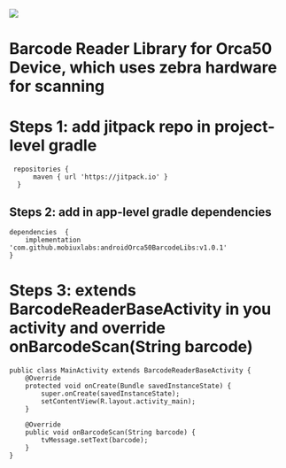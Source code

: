 [![](https://jitpack.io/v/mobiuxlabs/androidOrca50BarcodeLibs.svg)](https://jitpack.io/#mobiuxlabs/androidOrca50BarcodeLibs)

# Barcode Reader Library for Orca50 Device, which uses zebra hardware for scanning

# Steps 1: add jitpack repo in project-level gradle
     repositories {
          maven { url 'https://jitpack.io' }
      } 

<h2>Steps 2: add in app-level gradle dependencies</h2>

    dependencies  {
        implementation 'com.github.mobiuxlabs:androidOrca50BarcodeLibs:v1.0.1'
    }
    
# Steps 3: extends BarcodeReaderBaseActivity in you activity and override onBarcodeScan(String barcode)
    public class MainActivity extends BarcodeReaderBaseActivity {
        @Override
        protected void onCreate(Bundle savedInstanceState) {
            super.onCreate(savedInstanceState);
            setContentView(R.layout.activity_main);
        }
    
        @Override
        public void onBarcodeScan(String barcode) {
            tvMessage.setText(barcode);
        }
    }



